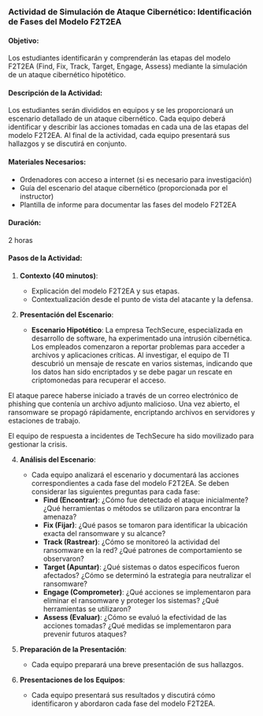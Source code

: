 ### Actividad de Simulación de Ataque Cibernético: Identificación de Fases del Modelo F2T2EA

#### Objetivo:
Los estudiantes identificarán y comprenderán las etapas del modelo F2T2EA (Find, Fix, Track, Target, Engage, Assess) mediante la simulación de un ataque cibernético hipotético.

#### Descripción de la Actividad:
Los estudiantes serán divididos en equipos y se les proporcionará un escenario detallado de un ataque cibernético. Cada equipo deberá identificar y describir las acciones tomadas en cada una de las etapas del modelo F2T2EA. Al final de la actividad, cada equipo presentará sus hallazgos y se discutirá en conjunto.

#### Materiales Necesarios:
- Ordenadores con acceso a internet (si es necesario para investigación)
- Guía del escenario del ataque cibernético (proporcionada por el instructor)
- Plantilla de informe para documentar las fases del modelo F2T2EA

#### Duración:
2 horas

#### Pasos de la Actividad:

1. **Contexto (40 minutos)**:
    - Explicación del modelo F2T2EA y sus etapas.
    - Contextualización desde el punto de vista del atacante y la defensa.

2. **Presentación del Escenario**:
    - **Escenario Hipotético**: 
La empresa TechSecure, especializada en desarrollo de software, ha experimentado una intrusión cibernética. Los empleados comenzaron a reportar problemas para acceder a archivos y aplicaciones críticas. Al investigar, el equipo de TI descubrió un mensaje de rescate en varios sistemas, indicando que los datos han sido encriptados y se debe pagar un rescate en criptomonedas para recuperar el acceso.

El ataque parece haberse iniciado a través de un correo electrónico de phishing que contenía un archivo adjunto malicioso. Una vez abierto, el ransomware se propagó rápidamente, encriptando archivos en servidores y estaciones de trabajo.

El equipo de respuesta a incidentes de TechSecure ha sido movilizado para gestionar la crisis.

4. **Análisis del Escenario**:
    - Cada equipo analizará el escenario y documentará las acciones correspondientes a cada fase del modelo F2T2EA. Se deben considerar las siguientes preguntas para cada fase:
        - **Find (Encontrar)**: ¿Cómo fue detectado el ataque inicialmente? ¿Qué herramientas o métodos se utilizaron para encontrar la amenaza?
        - **Fix (Fijar)**: ¿Qué pasos se tomaron para identificar la ubicación exacta del ransomware y su alcance?
        - **Track (Rastrear)**: ¿Cómo se monitoreó la actividad del ransomware en la red? ¿Qué patrones de comportamiento se observaron?
        - **Target (Apuntar)**: ¿Qué sistemas o datos específicos fueron afectados? ¿Cómo se determinó la estrategia para neutralizar el ransomware?
        - **Engage (Comprometer)**: ¿Qué acciones se implementaron para eliminar el ransomware y proteger los sistemas? ¿Qué herramientas se utilizaron?
        - **Assess (Evaluar)**: ¿Cómo se evaluó la efectividad de las acciones tomadas? ¿Qué medidas se implementaron para prevenir futuros ataques?

5. **Preparación de la Presentación**:
    - Cada equipo preparará una breve presentación de sus hallazgos.

6. **Presentaciones de los Equipos**:
    - Cada equipo presentará sus resultados y discutirá cómo identificaron y abordaron cada fase del modelo F2T2EA.
    
